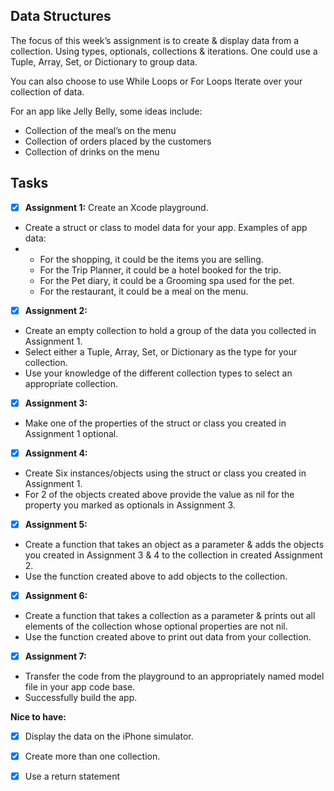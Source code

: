 
## Data Structures 

The focus of this week’s assignment is to create & display data from a collection. Using types, optionals, collections & iterations. One could use a Tuple, Array, Set, or Dictionary to group data. 

You can also choose to use While Loops or For Loops Iterate over your collection of data. 

For an app like Jelly Belly,  some ideas include:

- Collection of the meal’s on the menu
- Collection of orders placed by the customers
- Collection of drinks on the menu

## Tasks

- [x]  **Assignment 1:** Create an Xcode playground.
  - Create a struct or class to model data for your app. Examples of app data:
  - - For the shopping, it could be the items you are selling.
    - For the Trip Planner, it could be a hotel booked for the trip.
    - For the Pet diary, it could be a Grooming spa used for the pet.
    - For the restaurant, it could be a meal on the menu.
- [x]  **Assignment 2:** 
  - Create an empty collection to hold a group of the data you collected in Assignment 1.
  - Select either a Tuple, Array, Set, or Dictionary as the type for your collection.
  - Use your knowledge of the different collection types to select an appropriate collection.
- [x]  **Assignment 3:**
  - Make one of the properties of the struct or class you created in Assignment 1 optional. 
- [x]  **Assignment 4:** 
  - Create Six instances/objects using the struct or class you created in Assignment 1.
  - For 2 of the objects created above provide the value as nil for the property you marked as optionals in Assignment 3.
- [x]  **Assignment 5:**
  - Create a function that takes an object as a parameter & adds the objects you created in Assignment 3 & 4 to the collection in created Assignment 2.
  - Use the function created above to add objects to the collection.  
- [x]  **Assignment 6:**
  - Create a function that takes a collection as a parameter & prints out all elements of the collection whose optional properties are not nil. 
  - Use the function created above to print out data from your collection. 
- [x]  **Assignment 7:**
  - Transfer the code from the playground to an appropriately named model file in your app code base.
  - Successfully build the app. 

**Nice to have:**

- [x]  Display the data on the iPhone simulator.
- [x] Create more than one collection.
- [x] Use a return statement


